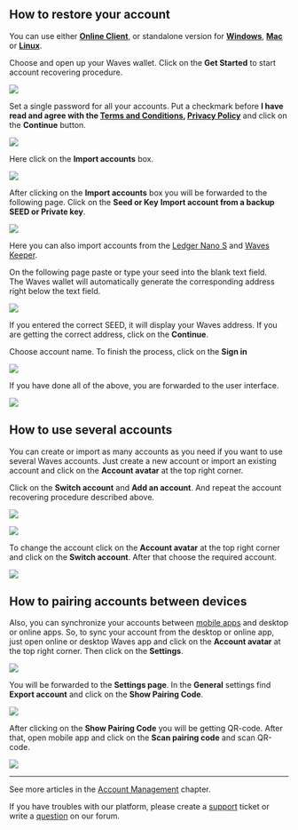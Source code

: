 ## How to restore your account

You can use either [**Online Client**](https://dex.wavesplatform.com), or standalone version for [**Windows**](https://wavesplatform.com/files/WavesClient-win.zip), [**Mac**](https://wavesplatform.com/files/WavesClient-mac.dmg) or [**Linux**](https://wavesplatform.com/files/WavesClient-linux.deb).

Choose and open up your Waves wallet. Click on the **Get Started** to start account recovering procedure.

![](/_assets/account_restoring_01.png)

Set a single password for all your accounts. Put a checkmark before **I have read and agree with the [Terms and Conditions](https://wavesplatform.com/files/docs/Waves_terms_and_conditions.pdf), [Privacy Policy](https://wavesplatform.com/files/docs/Waves_privacy_policy.pdf)** and click on the **Continue** button.

![](/_assets/account_restoring_02.png)

Here click on the **Import accounts** box.

![](/_assets/account_restoring_03.png)

After clicking on the **Import accounts** box you will be forwarded to the following page. Click on the **Seed or Key** **Import account from a backup SEED or Private key**.

![](/_assets/account_restoring_05.png)

Here you can also import accounts from the [Ledger Nano S](/waves-client/account-management/ledger-nano.md) and [Waves Keeper](/en/waves-keeper/about-waves-keeper.md).

On the following page paste or type your seed into the blank text field.  
The Waves wallet will automatically generate the corresponding address right below the text field.

![](/_assets/account_restoring_06.png)

If you entered the correct SEED, it will display your Waves address. If you are getting the correct address, click on the **Continue**.

Choose account name. To finish the process, click on the **Sign in**

![](/_assets/account_restoring_07.png)

If you have done all of the above, you are forwarded to the user interface.

![](/_assets/account_restoring_08.png)

## How to use several accounts

You can create or import as many accounts as you need if you want to use several Waves accounts. Just create a new account or import an existing account and click on the **Account avatar** at the top right corner.

Click on the **Switch account** and **Add an account**. And repeat the account recovering procedure described above.

![](/_assets/account_restoring_04.png)

![](/_assets/account_restoring_04.1.png)

To change the account click on the **Account avatar** at the top right corner and click on the **Switch account**. After that choose the required account.

![](/_assets/account_restoring_04.2.png)

## How to pairing accounts between devices

Also, you can synchronize your accounts between [mobile apps](/waves-client/mobile-apps.md) and desktop or online apps. So, to sync your account from the desktop or online app, just open online or desktop Waves app and click on the **Account avatar** at the top right corner. Then click on the **Settings**.

![](/_assets/account_restoring_04.png)

You will be forwarded to the **Settings page**. In the **General** settings find **Export account** and click on the **Show Pairing Code**.

![](/_assets/account_restoring_09.png)

After clicking on the **Show Pairing Code** you will be getting QR-code. After that, open mobile app and click on the **Scan pairing code** and scan QR-code.

![](/_assets/account_restoring_10.png)

---

See more articles in the [Account Management](/waves-client/account-management.md) chapter.

If you have troubles with our platform, please create a [support](https://support.wavesplatform.com/) ticket or write a [question](https://forum.wavesplatform.com/) on our forum.

